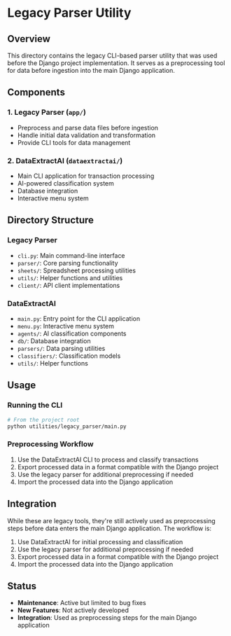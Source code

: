 # Legacy Parser Utility

## Overview
This directory contains the legacy CLI-based parser utility that was used before the Django project implementation. It serves as a preprocessing tool for data before ingestion into the main Django application.

## Components

### 1. Legacy Parser (`app/`)
- Preprocess and parse data files before ingestion
- Handle initial data validation and transformation
- Provide CLI tools for data management

### 2. DataExtractAI (`dataextractai/`)
- Main CLI application for transaction processing
- AI-powered classification system
- Database integration
- Interactive menu system

## Directory Structure

### Legacy Parser
- `cli.py`: Main command-line interface
- `parser/`: Core parsing functionality
- `sheets/`: Spreadsheet processing utilities
- `utils/`: Helper functions and utilities
- `client/`: API client implementations

### DataExtractAI
- `main.py`: Entry point for the CLI application
- `menu.py`: Interactive menu system
- `agents/`: AI classification components
- `db/`: Database integration
- `parsers/`: Data parsing utilities
- `classifiers/`: Classification models
- `utils/`: Helper functions

## Usage

### Running the CLI
```bash
# From the project root
python utilities/legacy_parser/main.py
```

### Preprocessing Workflow
1. Use the DataExtractAI CLI to process and classify transactions
2. Export processed data in a format compatible with the Django project
3. Use the legacy parser for additional preprocessing if needed
4. Import the processed data into the Django application

## Integration
While these are legacy tools, they're still actively used as preprocessing steps before data enters the main Django application. The workflow is:
1. Use DataExtractAI for initial processing and classification
2. Use the legacy parser for additional preprocessing if needed
3. Export processed data in a format compatible with the Django project
4. Import the processed data into the Django application

## Status
- **Maintenance**: Active but limited to bug fixes
- **New Features**: Not actively developed
- **Integration**: Used as preprocessing steps for the main Django application
